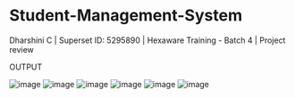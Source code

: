 # Student-Management-System
Dharshini C | Superset ID: 5295890 | Hexaware Training - Batch 4 | Project review

OUTPUT


![image](https://github.com/user-attachments/assets/0d9d317c-a209-4e37-ace5-85e43a12b621)
![image](https://github.com/user-attachments/assets/54f344e2-640d-464e-a267-7cc6b46552c3)
![image](https://github.com/user-attachments/assets/3988d134-2745-4518-90ba-fd32e5548cff)
![image](https://github.com/user-attachments/assets/797c9a59-453e-4a6b-afc5-17cb5c0720f2)
![image](https://github.com/user-attachments/assets/40973131-2215-46ea-a5e4-7b38c0038597)
![image](https://github.com/user-attachments/assets/1595bfac-f5ba-497c-ad16-28fcc1f2ceb0)


